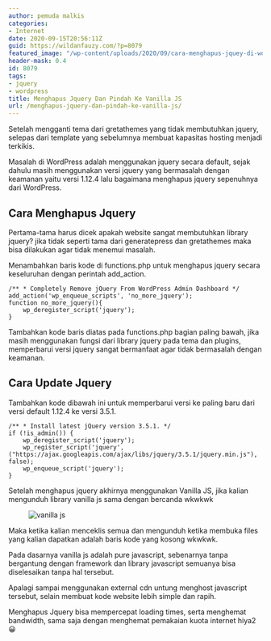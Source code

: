 ```yaml
---
author: pemuda malkis
categories:
- Internet
date: 2020-09-15T20:56:11Z
guid: https://wildanfauzy.com/?p=8079
featured_image: "/wp-content/uploads/2020/09/cara-menghapus-jquey-di-wordpress.jpg"
header-mask: 0.4
id: 8079
tags:
- jquery
- wordpress
title: Menghapus Jquery Dan Pindah Ke Vanilla JS
url: /menghapus-jquery-dan-pindah-ke-vanilla-js/
---
```


Setelah mengganti tema dari gretathemes yang tidak membutuhkan jquery, selepas dari template yang sebelumnya membuat kapasitas hosting menjadi terkikis.

Masalah di WordPress adalah menggunakan jquery secara default, sejak dahulu masih menggunakan versi jquery yang bermasalah dengan keamanan yaitu versi 1.12.4 lalu bagaimana menghapus jquery sepenuhnya dari WordPress.

## Cara Menghapus Jquery 

Pertama-tama harus dicek apakah website sangat membutuhkan library jquery? jika tidak seperti tama dari generatepress dan gretathemes maka bisa dilakukan agar tidak menemui masalah.

Menambahkan baris kode di functions.php untuk menghapus jquery secara keseluruhan dengan perintah add_action.

<pre class="wp-block-code"><code>/** * Completely Remove jQuery From WordPress Admin Dashboard */
add_action('wp_enqueue_scripts', 'no_more_jquery');
function no_more_jquery(){
    wp_deregister_script('jquery');
}</code></pre>

Tambahkan kode baris diatas pada functions.php bagian paling bawah, jika masih menggunakan fungsi dari library jquery pada tema dan plugins, memperbarui versi jquery sangat bermanfaat agar tidak bermasalah dengan keamanan.

## Cara Update Jquery 

Tambahkan kode dibawah ini untuk memperbarui versi ke paling baru dari versi default 1.12.4 ke versi 3.5.1.

<pre class="wp-block-code"><code>/** * Install latest jQuery version 3.5.1. */
if (!is_admin()) {
	wp_deregister_script('jquery');
	wp_register_script('jquery', ("https://ajax.googleapis.com/ajax/libs/jquery/3.5.1/jquery.min.js"), false);
	wp_enqueue_script('jquery');
}</code></pre>

Setelah menghapus jquery akhirnya menggunakan Vanilla JS, jika kalian mengunduh library vanilla js sama dengan bercanda wkwkwk<figure class="wp-block-image size-large">

<img loading="lazy" src="https://i1.wp.com/wildanfauzy.com/wp-content/uploads/2020/09/20200915_204752.jpg?w=768&#038;ssl=1" alt="vanilla js" width="NaN" height="NaN" data-recalc-dims="1" /> </figure> 

Maka ketika kalian menceklis semua dan mengunduh ketika membuka files yang kalian dapatkan adalah baris kode yang kosong wkwkwk.

Pada dasarnya vanilla js adalah pure javascript, sebenarnya tanpa bergantung dengan framework dan library javascript semuanya bisa diselesaikan tanpa hal tersebut.

Apalagi sampai menggunakan external cdn untung menghost javascript tersebut, selain membuat kode website lebih simple dan rapih.

Menghapus Jquery bisa mempercepat loading times, serta menghemat bandwidth, sama saja dengan menghemat pemakaian kuota internet hiya2 😀